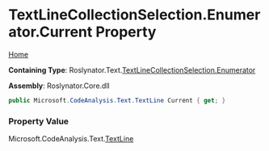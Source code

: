 # TextLineCollectionSelection\.Enumerator\.Current Property

[Home](../../../../../README.md)

**Containing Type**: Roslynator\.Text\.[TextLineCollectionSelection.Enumerator](../README.md)

**Assembly**: Roslynator\.Core\.dll

```csharp
public Microsoft.CodeAnalysis.Text.TextLine Current { get; }
```

### Property Value

Microsoft\.CodeAnalysis\.Text\.[TextLine](https://docs.microsoft.com/en-us/dotnet/api/microsoft.codeanalysis.text.textline)

